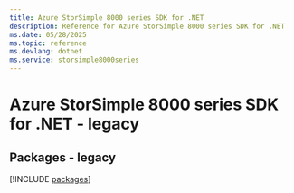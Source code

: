 ```yaml
---
title: Azure StorSimple 8000 series SDK for .NET
description: Reference for Azure StorSimple 8000 series SDK for .NET
ms.date: 05/28/2025
ms.topic: reference
ms.devlang: dotnet
ms.service: storsimple8000series
---
```

# Azure StorSimple 8000 series SDK for .NET - legacy
## Packages - legacy
[!INCLUDE [packages](storsimple-8000-series-index.md)]
